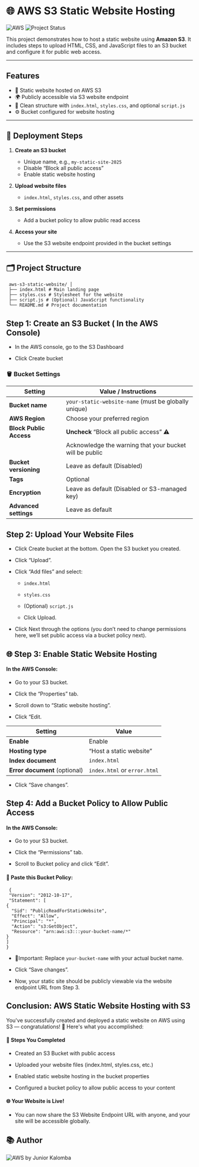 #  🌐 AWS S3 Static Website Hosting

![AWS](https://img.shields.io/badge/Built%20with-AWS-orange?style=flat&logo=amazonaws)
![Project Status](https://img.shields.io/badge/status-in--progress-yellow)


This project demonstrates how to host a static website using **Amazon S3**. It includes steps to upload HTML, CSS, and JavaScript files to an S3 bucket and configure it for public web access.

---

## Features

- 📂 Static website hosted on AWS S3
- 🌍 Publicly accessible via S3 website endpoint
- 🧾 Clean structure with `index.html`, `styles.css`, and optional `script.js`
- ⚙️ Bucket configured for website hosting

---

## 🚀 Deployment Steps

1. **Create an S3 bucket**
   - Unique name, e.g., `my-static-site-2025`
   - Disable “Block all public access”
   - Enable static website hosting

2. **Upload website files**
   - `index.html`, `styles.css`, and other assets

3. **Set permissions**
   - Add a bucket policy to allow public read access

4. **Access your site**
   - Use the S3 website endpoint provided in the bucket settings

---

## 🗂️ Project Structure

     aws-s3-static-website/ │
     ├── index.html # Main landing page 
     ├── styles.css # Stylesheet for the website 
     ├── script.js # (Optional) JavaScript functionality 
     └── README.md # Project documentation


## Step 1: Create an S3 Bucket ( In the AWS Console)

- In the AWS console, go to the S3 Dashboard

- Click Create bucket

### 🪣 Bucket Settings  

| Setting                | Value / Instructions                                                                 |
|------------------------|---------------------------------------------------------------------------------------|
| **Bucket name**        | `your-static-website-name` (must be globally unique)                                 |
| **AWS Region**         | Choose your preferred region                                                         |
| **Block Public Access**| **Uncheck** “Block all public access” ⚠️                                             |
|                        |  Acknowledge the warning that your bucket will be public                           |
| **Bucket versioning**  | Leave as default (Disabled)                                                          |
| **Tags**               | Optional                                                                             |
| **Encryption**         | Leave as default (Disabled or S3-managed key)                                        |
| **Advanced settings**  | Leave as default                                                                     |


 ## Step 2: Upload Your Website Files 
- Click Create bucket at the bottom.
  Open the S3 bucket you created.

- Click “Upload”.

- Click “Add files” and select:

    - `index.html`

    - `styles.css`
    - (Optional) `script.js`
    - Click Upload.
- Click Next through the options (you don’t need to change permissions here, we’ll set public access via a bucket policy next).
  
 ## 🌐 Step 3: Enable Static Website Hosting
 #### In the AWS Console:

-  Go to your S3 bucket.

- Click the “Properties” tab.

- Scroll down to “Static website hosting”.

- Click “Edit.

| Setting                        | Value                         |
|-------------------------------|-------------------------------|
| **Enable**                    | Enable                      |
| **Hosting type**              | “Host a static website”       |
| **Index document**            | `index.html`                  |
| **Error document** (optional) | `index.html` or `error.html`  |
- Click “Save changes”.

##  Step 4: Add a Bucket Policy to Allow Public Access
#### In the AWS Console:
- Go to your S3 bucket.

- Click the “Permissions” tab.

- Scroll to Bucket policy and click “Edit”.

 #### 📜 Paste this Bucket Policy:
 
     {
     "Version": "2012-10-17",
     "Statement": [
    {
      "Sid": "PublicReadForStaticWebsite",
      "Effect": "Allow",
      "Principal": "*",
      "Action": "s3:GetObject",
      "Resource": "arn:aws:s3:::your-bucket-name/*"
    }
    ]
    }
- 🔁Important: Replace ``your-bucket-name`` with your actual bucket name.

- Click “Save changes”.

-  Now, your static site should be publicly viewable via the website endpoint URL from Step 3.

## Conclusion: AWS Static Website Hosting with S3
You've successfully created and deployed a static website on AWS using S3 — congratulations! 🎉 Here's what you accomplished: 
#### 🔧 Steps You Completed
- Created an S3 Bucket with public access

- Uploaded your website files (index.html, styles.css, etc.)

- Enabled static website hosting in the bucket properties

- Configured a bucket policy to allow public access to your content

#### 🌐 Your Website is Live!
- You can now share the S3 Website Endpoint URL with anyone, and your site will be accessible globally.


## 📚 Author
![AWS](https://img.shields.io/badge/Built%20with-AWS-orange?style=flat&logo=amazonaws) by Junior Kalomba
